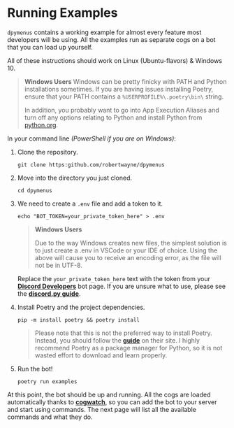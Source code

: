 # Running Examples

`dpymenus` contains a working example for almost every feature most developers will be using. All the examples run as separate cogs on a bot that you can load up yourself.

All of these instructions should work on Linux (Ubuntu-flavors) & Windows 10.

> **Windows Users**
> Windows can be pretty finicky with PATH and Python installations sometimes.
> If you are having issues installing Poetry, ensure that your PATH contains a
> `%USERPROFILE%\.poetry\bin\` string.
>
> In addition, you probably want to go into App Execution Aliases and turn off any
> options relating to Python and install Python from [python.org](https://python.org).

In your command line *(PowerShell if you are on Windows)*:

1. Clone the repository.

    ```shell
    git clone https:github.com/robertwayne/dpymenus
    ```

2. Move into the directory you just cloned.

    ```shell
    cd dpymenus
    ```

3. We need to create a `.env` file and add a token to it.

    ```shell
    echo "BOT_TOKEN=your_private_token_here" > .env
    ```

   > **Windows Users**
   >
   > Due to the way Windows creates new files, the simplest solution is to just
   > create a .env in VSCode or your IDE of choice. Using the above will cause you
   > to receive an encoding error, as the file will not be in UTF-8.

   Replace the `your_private_token_here` text with the token from your
   **[Discord Developers](https://discord.com/developers/applications)**
   bot page. If you are unsure what to use, please see the
   **[discord.py guide](https://discordpy.readthedocs.io/en/stable/discord.html)**.

4. Install Poetry and the project dependencies.

    ```shell
    pip -m install poetry && poetry install
    ```

   > Please note that this is not the preferred way to install Poetry. Instead,
   > you should follow the **[guide](https://python-poetry.org/docs/#installation)** on their site.
   > I highly recommend Poetry as a package manager for Python, so it is not wasted
   > effort to download and learn properly.

5. Run the bot!

    ```shell
    poetry run examples
    ```

At this point, the bot should be up and running. All the cogs are loaded automatically thanks to **[cogwatch]('https://github.com/robertwayne/cogwatch)**, so you can add the bot to your server and start using commands. The next page will list all the available commands and what they do.
